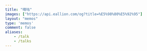 ```yaml
---
title: "嘀咕"
images: ["https://api.eallion.com/og?title=%E5%98%80%E5%92%95"]
layout: "memos"
type: 'memos'
comment: false
aliases:
    - /talk
    - /talks
---
```

